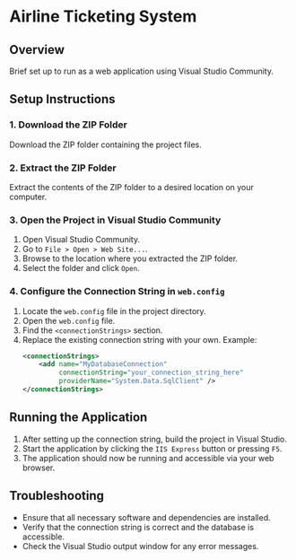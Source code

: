 # Airline Ticketing System

## Overview
Brief set up to run as a web application using Visual Studio Community.

## Setup Instructions

### 1. Download the ZIP Folder
Download the ZIP folder containing the project files.

### 2. Extract the ZIP Folder
Extract the contents of the ZIP folder to a desired location on your computer.

### 3. Open the Project in Visual Studio Community
1. Open Visual Studio Community.
2. Go to `File > Open > Web Site...`.
3. Browse to the location where you extracted the ZIP folder.
4. Select the folder and click `Open`.

### 4. Configure the Connection String in `web.config`
1. Locate the `web.config` file in the project directory.
2. Open the `web.config` file.
3. Find the `<connectionStrings>` section.
4. Replace the existing connection string with your own. Example:
    ```xml
    <connectionStrings>
        <add name="MyDatabaseConnection" 
             connectionString="your_connection_string_here" 
             providerName="System.Data.SqlClient" />
    </connectionStrings>
    ```

## Running the Application
1. After setting up the connection string, build the project in Visual Studio.
2. Start the application by clicking the `IIS Express` button or pressing `F5`.
3. The application should now be running and accessible via your web browser.

## Troubleshooting
- Ensure that all necessary software and dependencies are installed.
- Verify that the connection string is correct and the database is accessible.
- Check the Visual Studio output window for any error messages.
